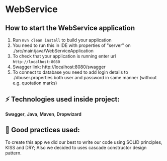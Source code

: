 # WebService

How to start the WebService application
---

1. Run `mvn clean install` to build your application
2. You need to run this in IDE with properties of "server" on ./src/main/java/WebServiceApplication
3. To check that your application is running enter url `http://localhost:8080`
4. Swagger link: http://localhost:8080/swagger
5. To connect to database you need to add login details to ./dbuser.properties both user and password in same manner (without e.g. quotation marks)

## ⚡ Technologies used inside project:
**Swagger**, **Java**, **Maven**, **Dropwizard**

## 🌱 Good practices used:
To create this app we did our best to write our code using SOLID principles, KISS and DRY;
Also we decided to uses cascade constructor design pattern.

